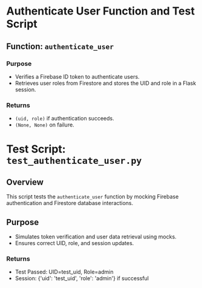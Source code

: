 # Authenticate User Function and Test Script


## Function: `authenticate_user`
### Purpose
- Verifies a Firebase ID token to authenticate users.
- Retrieves user roles from Firestore and stores the UID and role in a Flask session.
### Returns
- `(uid, role)` if authentication succeeds.
- `(None, None)` on failure.

# Test Script: `test_authenticate_user.py`
## Overview
This script tests the `authenticate_user` function by mocking Firebase authentication and Firestore database interactions.
## Purpose
- Simulates token verification and user data retrieval using mocks.
- Ensures correct UID, role, and session updates.
### Returns
- Test Passed: UID=test_uid, Role=admin
- Session: {'uid': 'test_uid', 'role': 'admin'}
if successful 